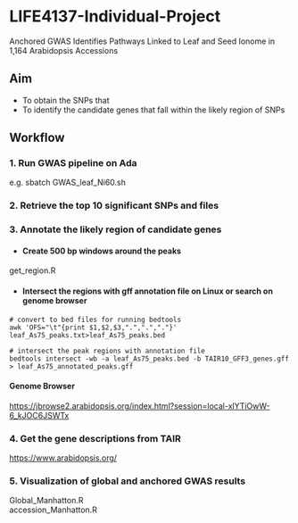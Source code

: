 # LIFE4137-Individual-Project
Anchored GWAS Identifies Pathways Linked to Leaf and Seed Ionome in 1,164 Arabidopsis Accessions

## Aim
+ To obtain the SNPs that
+ To identify the candidate genes that fall within the likely region of SNPs 

## Workflow
### 1. Run GWAS pipeline on Ada
e.g. sbatch GWAS_leaf_Ni60.sh
### 2. Retrieve the top 10 significant SNPs and files
### 3. Annotate the likely region of candidate genes
+ #### Create 500 bp windows around the peaks <br>
get_region.R
+ #### Intersect the regions with gff annotation file on Linux or search on genome browser
```
# convert to bed files for running bedtools
awk 'OFS="\t"{print $1,$2,$3,".",".","."}' leaf_As75_peaks.txt>leaf_As75_peaks.bed

# intersect the peak regions with annotation file
bedtools intersect -wb -a leaf_As75_peaks.bed -b TAIR10_GFF3_genes.gff > leaf_As75_annotated_peaks.gff
```
#### Genome Browser <br>
https://jbrowse2.arabidopsis.org/index.html?session=local-xlYTiOwW-6_kJOC6JSWTx
### 4. Get the gene descriptions from TAIR 
https://www.arabidopsis.org/
### 5. Visualization of global and anchored GWAS results
Global_Manhatton.R <br>
accession_Manhatton.R
